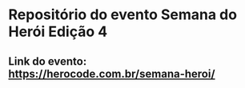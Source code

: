 # Repositório do evento Semana do Herói Edição 4

## Link do evento: https://herocode.com.br/semana-heroi/